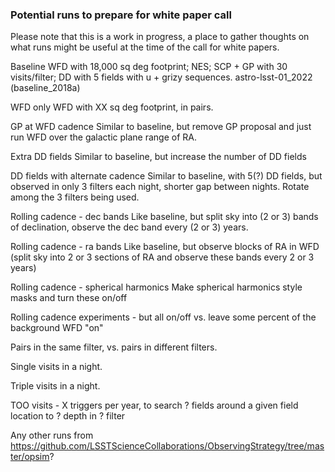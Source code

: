### Potential runs to prepare for white paper call ###

Please note that this is a work in progress, a place to gather thoughts on what runs might be useful at the time of the call for white papers.

Baseline
  WFD with 18,000 sq deg footprint; NES; SCP + GP with 30 visits/filter; DD with 5 fields with u + grizy sequences.
  astro-lsst-01_2022 (baseline_2018a)

WFD only
  WFD with XX sq deg footprint, in pairs. 
 
GP at WFD cadence
  Similar to baseline, but remove GP proposal and just run WFD over the galactic plane range of RA.
  
Extra DD fields
  Similar to baseline, but increase the number of DD fields
  
DD fields with alternate cadence
  Similar to baseline, with 5(?) DD fields, but observed in only 3 filters each night, shorter gap between nights. 
  Rotate among the 3 filters being used.
  
Rolling cadence - dec bands
  Like baseline, but split sky into (2 or 3) bands of declination, observe the dec band every (2 or 3) years.
  
Rolling cadence - ra bands
  Like baseline, but observe blocks of RA in WFD 
  (split sky into 2 or 3 sections of RA and observe these bands every 2 or 3 years)
  
Rolling cadence - spherical harmonics
  Make spherical harmonics style masks and turn these on/off
  
Rolling cadence experiments - but all on/off vs. leave some percent of the background WFD "on"

Pairs in the same filter, vs. pairs in different filters. 

Single visits in a night.

Triple visits in a night.

TOO visits - X triggers per year, to search ? fields around a given field location to ? depth in ? filter

Any other runs from https://github.com/LSSTScienceCollaborations/ObservingStrategy/tree/master/opsim?
